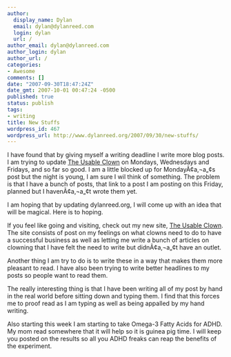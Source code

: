 ```yaml
---
author:
  display_name: Dylan
  email: dylan@dylanreed.com
  login: dylan
  url: /
author_email: dylan@dylanreed.com
author_login: dylan
author_url: /
categories:
- Awesome
comments: []
date: "2007-09-30T18:47:24Z"
date_gmt: 2007-10-01 00:47:24 -0500
published: true
status: publish
tags:
- writing
title: New Stuffs
wordpress_id: 467
wordpress_url: http://www.dylanreed.org/2007/09/30/new-stuffs/
---
```


I have found that by giving myself a writing deadline I write more blog posts. I am trying to update [The Usable Clown][1] on Mondays, Wednesdays and Fridays, and so far so good. I am a little blocked up for MondayÃ¢a‚¬a„¢s post but the night is young, I am sure I wil think of something. The problem is that I have a bunch of posts, that link to a post I am posting on this Friday, planned but I havenÃ¢a‚¬a„¢t wrote them yet.

   [1]: http://www.clownusability.com

I am hoping that by updating dylanreed.org, I will come up with an idea that will be magical. Here is to hoping.

If you feel like going and visiting, check out my new site, [The Usable Clown][2]. The site consists of post on my feelings on what clowns need to do to have a successful business as well as letting me write a bunch of articles on clowning that I have felt the need to write but didnÃ¢a‚¬a„¢t have an outlet.

   [2]: http://www.clownusability.com

Another thing I am try to do is to write these in a way that makes them more pleasant to read. I have also been trying to write better headlines to my posts so people want to read them.

The really interesting thing is that I have been writing all of my post by hand in the real world before sitting down and typing them. I find that this forces me to proof read as I am typing as well as being appalled by my hand writing.

Also starting this week I am starting to take Omega-3 Fatty Acids for ADHD. My mom read somewhere that it will help so it is guinea pig time. I will keep you posted on the results so all you ADHD freaks can reap the benefits of the experiment.
